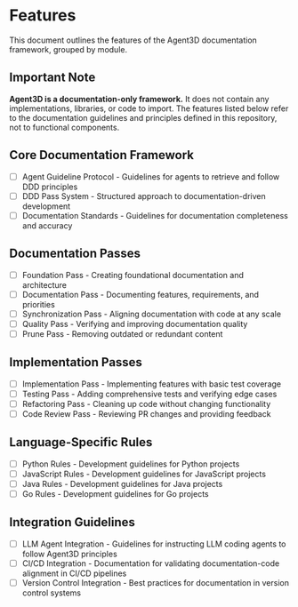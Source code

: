 # Features

This document outlines the features of the Agent3D documentation framework, grouped by module.

## Important Note

**Agent3D is a documentation-only framework.** It does not contain any implementations, libraries, or code to import. The features listed below refer to the documentation guidelines and principles defined in this repository, not to functional components.

## Core Documentation Framework

- [ ] Agent Guideline Protocol - Guidelines for agents to retrieve and follow DDD principles
- [ ] DDD Pass System - Structured approach to documentation-driven development
- [ ] Documentation Standards - Guidelines for documentation completeness and accuracy

## Documentation Passes

- [ ] Foundation Pass - Creating foundational documentation and architecture
- [ ] Documentation Pass - Documenting features, requirements, and priorities
- [ ] Synchronization Pass - Aligning documentation with code at any scale
- [ ] Quality Pass - Verifying and improving documentation quality
- [ ] Prune Pass - Removing outdated or redundant content

## Implementation Passes

- [ ] Implementation Pass - Implementing features with basic test coverage
- [ ] Testing Pass - Adding comprehensive tests and verifying edge cases
- [ ] Refactoring Pass - Cleaning up code without changing functionality
- [ ] Code Review Pass - Reviewing PR changes and providing feedback

## Language-Specific Rules

- [ ] Python Rules - Development guidelines for Python projects
- [ ] JavaScript Rules - Development guidelines for JavaScript projects
- [ ] Java Rules - Development guidelines for Java projects
- [ ] Go Rules - Development guidelines for Go projects

## Integration Guidelines

- [ ] LLM Agent Integration - Guidelines for instructing LLM coding agents to follow Agent3D principles
- [ ] CI/CD Integration - Documentation for validating documentation-code alignment in CI/CD pipelines
- [ ] Version Control Integration - Best practices for documentation in version control systems
